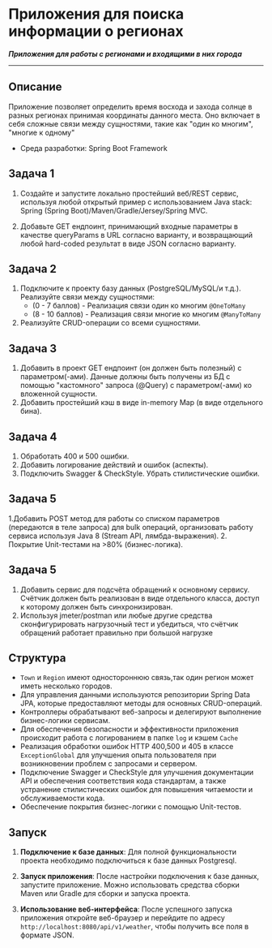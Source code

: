 # Приложения для поиска информации о регионах
**_Приложения для работы с регионами и входящими в них города_**
*** 
## Описание
Приложение позволяет определить время восхода и захода солнце в разных регионах принимая координаты данного места.
Оно включает в себя сложные связи между сущностями, такие как "один ко многим", "многие к одному"
- Среда разработки: Spring Boot Framework
## Задача 1
1. Создайте и запустите локально простейший веб/REST сервис, используя любой открытый пример с использованием Java stack: Spring (Spring Boot)/Maven/Gradle/Jersey/Spring MVC.

2. Добавьте GET ендпоинт, принимающий входные параметры в качестве queryParams в URL согласно варианту, и возвращающий любой hard-coded результат в виде JSON согласно варианту.

## Задача 2
1. Подключите к проекту базу данных (PostgreSQL/MySQL/и т.д.). Реализуйте связи между сущностями:
    - (0 - 7 баллов) - Реализация связи один ко многим `@OneToMany`
    - (8 - 10 баллов) - Реализация связи многие ко многим `@ManyToMany`
2. Реализуйте CRUD-операции со всеми сущностями.

## Задача 3
1.  Добавить в проект GET ендпоинт (он должен быть полезный) с параметром(-ами). Данные должны быть получены из БД с помощью "кастомного" запроса (@Query) с параметром(-ами) ко вложенной сущности.
2.  Добавить простейший кэш в виде in-memory Map (в виде отдельного бина).

## Задача 4
1. Обработать 400 и 500 ошибки.
2. Добавить логирование действий и ошибок (аспекты).
3. Подключить Swagger & CheckStyle. Убрать стилистические ошибки.

## Задача 5
1.Добавить POST метод для работы со списком параметров (передаются в теле запроса) для bulk операций, организовать работу сервиса используя Java 8 (Stream API, лямбда-выражения).
2. Покрытие Unit-тестами на >80% (бизнес-логика).

## Задача 5
1. Добавить сервис для подсчёта обращений к основному сервису. Счётчик должен быть реализован в виде отдельного класса, доступ к которому должен быть синхронизирован.
2. Используя jmeter/postman или любые другие средства сконфигурировать нагрузочный тест и убедиться, что счётчик обращений работает правильно при большой нагрузке

## Структура

- `Town` и `Region` имеют одностороннюю связь,так один регион может иметь несколько городов.
- Для управления данными используются репозитории Spring Data JPA, которые предоставляют методы для основных CRUD-операций. 
- Контроллеры обрабатывают веб-запросы и делегируют выполнение бизнес-логики сервисам.
- Для обеспечения безопасности и эффективности приложения происходит работа с логированием в папке `log` и кэшем `Cache`
- Реализация обработки ошибок HTTP 400,500 и 405 в классе `ExceptionGlobal` для улучшения опыта пользователя при возникновении проблем с запросами и сервером.
- Подключение Swagger и CheckStyle для улучшения документации API и обеспечения соответствия кода стандартам, а также устранение стилистических ошибок для повышения читаемости и обслуживаемости кода.
- Обеспечение покрытия бизнес-логики с помощью Unit-тестов.

## Запуск
1. **Подключение к базе данных**: Для полной функциональности проекта необходимо подключиться к базе данных Postgresql.

2. **Запуск приложения**: После настройки подключения к базе данных, запустите приложение. Можно использовать средства сборки Maven или Gradle для сборки и запуска проекта.

3. **Использование веб-интерфейса**: После успешного запуска приложения откройте веб-браузер и перейдите по адресу `http://localhost:8080/api/v1/weather`, чтобы получить все поля в формате JSON.

